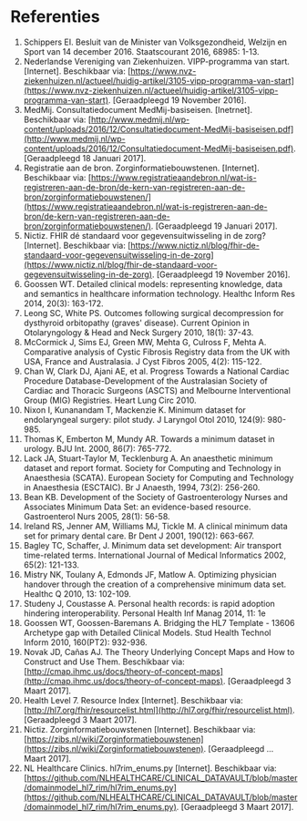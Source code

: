 # Referenties

1. Schippers EI. Besluit van de Minister van Volksgezondheid, Welzijn en Sport van 14 december 2016. Staatscourant 2016, 68985: 1-13.
2. Nederlandse Vereniging van Ziekenhuizen. VIPP-programma van start. \[Internet\]. Beschikbaar via: [https://www.nvz-ziekenhuizen.nl/actueel/huidig-artikel/3105-vipp-programma-van-start](https://www.nvz-ziekenhuizen.nl/actueel/huidig-artikel/3105-vipp-programma-van-start). \[Geraadpleegd 19 November 2016\].
3. MedMij. Consultatiedocument MedMij-basiseisen. [Inetrnet]. Beschikbaar via: [http://www.medmij.nl/wp-content/uploads/2016/12/Consultatiedocument-MedMij-basiseisen.pdf](http://www.medmij.nl/wp-content/uploads/2016/12/Consultatiedocument-MedMij-basiseisen.pdf). [Geraadpleegd 18 Januari 2017].
4. Registratie aan de bron. Zorginformatiebouwstenen. \[Internet\]. Beschikbaar via: [https://www.registratieaandebron.nl/wat-is-registreren-aan-de-bron/de-kern-van-registreren-aan-de-bron/zorginformatiebouwstenen/](https://www.registratieaandebron.nl/wat-is-registreren-aan-de-bron/de-kern-van-registreren-aan-de-bron/zorginformatiebouwstenen/). \[Geraadpleegd 19 Januari 2017\].
5. Nictiz. FHIR dé standaard voor gegevensuitwisseling in de zorg? \[Internet\]. Beschikbaar via: [https://www.nictiz.nl/blog/fhir-de-standaard-voor-gegevensuitwisseling-in-de-zorg](https://www.nictiz.nl/blog/fhir-de-standaard-voor-gegevensuitwisseling-in-de-zorg). \[Geraadpleegd 19 November 2016\]. 
6. Goossen WT. Detailed clinical models: representing knowledge, data and semantics in healthcare information technology. Healthc Inform Res 2014, 20(3): 163-172.
7. Leong SC, White PS. Outcomes following surgical decompression for dysthyroid orbitopathy (graves' disease). Current Opinion in Otolaryngology & Head and Neck Surgery 2010, 18(1): 37-43.
8. McCormick J, Sims EJ, Green MW, Mehta G, Culross F, Mehta A. Comparative analysis of Cystic Fibrosis Registry data from the UK with USA, France and Australasia. J Cyst Fibros 2005, 4(2): 115-122.
9. Chan W, Clark DJ, Ajani AE, et al. Progress Towards a National Cardiac Procedure Database-Development of the Australasian Society of Cardiac and Thoracic Surgeons (ASCTS) and Melbourne Interventional Group (MIG) Registries. Heart Lung Circ 2010.
10. Nixon I, Kunanandam T, Mackenzie K. Minimum dataset for endolaryngeal surgery: pilot study. J Laryngol Otol 2010, 124(9): 980-985.
11. Thomas K, Emberton M, Mundy AR. Towards a minimum dataset in urology. BJU Int. 2000, 86(7): 765-772.
12. Lack JA, Stuart-Taylor M, Tecklenburg A. An anaesthetic minimum dataset and report format. Society for Computing and Technology in Anaesthesia (SCATA). European Society for Computing and Technology in Anaesthesia (ESCTAIC). Br J Anaesth, 1994, 73(2): 256-260.
13. Bean KB. Development of the Society of Gastroenterology Nurses and Associates Minimum Data Set: an evidence-based resource. Gastroenterol Nurs 2005, 28(1): 56-58.
14. Ireland RS, Jenner AM, Williams MJ, Tickle M. A clinical minimum data set for primary dental care. Br Dent J 2001, 190(12): 663-667.
15. Bagley TC, Schaffer, J. Minimum data set development: Air transport time-related terms. International Journal of Medical Informatics 2002, 65(2): 121-133.
16. Mistry NK, Toulany A, Edmonds JF, Matlow A. Optimizing physician handover through the creation of a comprehensive minimum data set. Healthc Q 2010, 13: 102-109.
17. Studeny J, Coustasse A. Personal health records: is rapid adoption hindering interoperability. Personal Health Inf Manag 2014, 11: 1e
18. Goossen WT, Goossen-Baremans A. Bridging the HL7 Template - 13606 Archetype gap with Detailed Clinical Models. Stud Health Technol Inform 2010, 160(PT2): 932-936.
19. Novak JD, Cañas AJ. The Theory Underlying Concept Maps and How to Construct and Use Them. Beschikbaar via: [http://cmap.ihmc.us/docs/theory-of-concept-maps](http://cmap.ihmc.us/docs/theory-of-concept-maps). [Geraadpleegd 3 Maart 2017].
20. Health Level 7. Resource Index [Internet]. Beschikbaar via: [http://hl7.org/fhir/resourcelist.html](http://hl7.org/fhir/resourcelist.html). [Geraadpleegd 3 Maart 2017].
21. Nictiz. Zorginformatiebouwstenen [Internet]. Beschikbaar via: [https://zibs.nl/wiki/Zorginformatiebouwstenen](https://zibs.nl/wiki/Zorginformatiebouwstenen). [Geraadpleegd … Maart 2017].
22. NL Healthcare Clinics. hl7rim_enums.py [Internet]. Beschikbaar via: [https://github.com/NLHEALTHCARE/CLINICAL_DATAVAULT/blob/master/domainmodel_hl7_rim/hl7rim_enums.py](https://github.com/NLHEALTHCARE/CLINICAL_DATAVAULT/blob/master/domainmodel_hl7_rim/hl7rim_enums.py). [Geraadpleegd 3 Maart 2017].